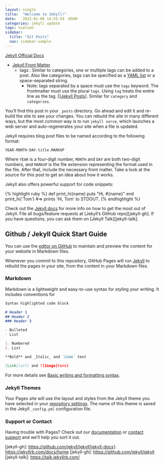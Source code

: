 ```yaml
---
layout: single
title:  "Welcome to Jekyll!"
date:   2022-01-06 14:55:59 -0500
categories: jekyll update
tags: nielsen
sidebar:
  title: "Git Posts"
  nav: sidebar-sample
---
```

[Jekyll Official Docs](https://jekyllrb.com/docs/)

- [Jekyll Front Matter](https://jekyllrb.com/docs/front-matter/)
  - tags :  Similar to categories, one or multiple tags can be added to a post. Also like categories, tags can be specified as a [YAML list](https://en.wikipedia.org/wiki/YAML#Basic_components) or a space-separated string.
    - Note: tags separated by a space must use the `tags` keyword.  The frontmatter must use the plural `tags`.   Using `tag` treats the entire line as the tag. [][Jekyll Posts](https://jekyllrb.com/docs/posts/)].  Similar for `category` and `categories`.

You’ll find this post in your `_posts` directory. Go ahead and edit it and re-build the site to see your changes. You can rebuild the site in many different ways, but the most common way is to run `jekyll serve`, which launches a web server and auto-regenerates your site when a file is updated.

Jekyll requires blog post files to be named according to the following format:

`YEAR-MONTH-DAY-title.MARKUP`

Where `YEAR` is a four-digit number, `MONTH` and `DAY` are both two-digit numbers, and `MARKUP` is the file extension representing the format used in the file. After that, include the necessary front matter. Take a look at the source for this post to get an idea about how it works.

Jekyll also offers powerful support for code snippets:

{% highlight ruby %}
def print_hi(name)
  puts "Hi, #{name}"
end
print_hi('Tom')
#=> prints 'Hi, Tom' to STDOUT.
{% endhighlight %}

Check out the [Jekyll docs][jekyll-docs] for more info on how to get the most out of Jekyll. File all bugs/feature requests at [Jekyll’s GitHub repo][jekyll-gh]. If you have questions, you can ask them on [Jekyll Talk][jekyll-talk].

## Github / Jekyll Quick Start Guide
You can use the [editor on GitHub](https://github.com/Gajol/balance/edit/gh-pages/index.md) to maintain and preview the content for your website in Markdown files.

Whenever you commit to this repository, GitHub Pages will run [Jekyll](https://jekyllrb.com/) to rebuild the pages in your site, from the content in your Markdown files.

### Markdown

Markdown is a lightweight and easy-to-use syntax for styling your writing. It includes conventions for

```markdown
Syntax highlighted code block

# Header 1
## Header 2
### Header 3

- Bulleted
- List

1. Numbered
2. List

**Bold** and _Italic_ and `Code` text

[Link](url) and ![Image](src)
```

For more details see [Basic writing and formatting syntax](https://docs.github.com/en/github/writing-on-github/getting-started-with-writing-and-formatting-on-github/basic-writing-and-formatting-syntax).

### Jekyll Themes

Your Pages site will use the layout and styles from the Jekyll theme you have selected in your [repository settings](https://github.com/Gajol/balance/settings/pages). The name of this theme is saved in the Jekyll `_config.yml` configuration file.

### Support or Contact

Having trouble with Pages? Check out our [documentation](https://docs.github.com/categories/github-pages-basics/) or [contact support](https://support.github.com/contact) and we’ll help you sort it out.




[jekyll-docs]: https://jekyllrb.com/docs/home
[jekyll-gh]:   https://github.com/jekyll/jekyll[jekyll-docs]: https://jekyllrb.com/docs/home
[jekyll-gh]:   https://github.com/jekyll/jekyll
[jekyll-talk]: https://talk.jekyllrb.com/

